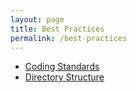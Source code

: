 ```yaml
---
layout: page
title: Best Practices
permalink: /best-practices
---
```


- [Coding Standards](/best-practices/coding-standards)
- [Directory Structure](/best-practices/directory-structure)